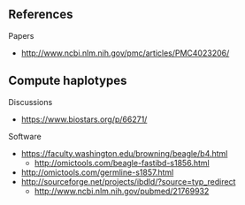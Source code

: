 ## References

Papers

* http://www.ncbi.nlm.nih.gov/pmc/articles/PMC4023206/

## Compute haplotypes

Discussions

* https://www.biostars.org/p/66271/

Software

* https://faculty.washington.edu/browning/beagle/b4.html
    * http://omictools.com/beagle-fastibd-s1856.html
* http://omictools.com/germline-s1857.html
* http://sourceforge.net/projects/ibdld/?source=typ_redirect
    * http://www.ncbi.nlm.nih.gov/pubmed/21769932
